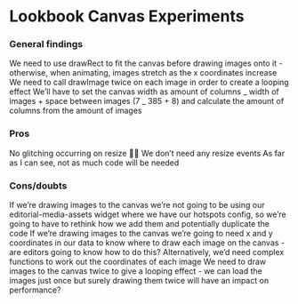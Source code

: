 # Lookbook Canvas Experiments

### General findings

We need to use drawRect to fit the canvas before drawing images onto it - otherwise, when animating, images stretch as the x coordinates increase
We need to call drawImage twice on each image in order to create a looping effect
We’ll have to set the canvas width as amount of columns _ width of images + space between images (7 _ 385 + 8) and calculate the amount of columns from the amount of images

### Pros

No glitching occurring on resize 👍🏼
We don’t need any resize events
As far as I can see, not as much code will be needed

### Cons/doubts

If we’re drawing images to the canvas we’re not going to be using our editorial-media-assets widget where we have our hotspots config, so we’re going to have to rethink how we add them and potentially duplicate the code
If we’re drawing images to the canvas we’re going to need x and y coordinates in our data to know where to draw each image on the canvas - are editors going to know how to do this? Alternatively, we’d need complex functions to work out the coordinates of each image
We need to draw images to the canvas twice to give a looping effect - we can load the images just once but surely drawing them twice will have an impact on performance?
